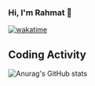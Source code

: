 ### Hi, I'm Rahmat :wave:

[![wakatime](https://wakatime.com/badge/user/73078c8c-258d-4b44-b8aa-ce9188a2c413.svg)](https://wakatime.com/@73078c8c-258d-4b44-b8aa-ce9188a2c413)

## Coding Activity
![Anurag's GitHub stats](https://github-readme-stats.vercel.app/api?username=moez-rd&show_icons=true&theme=radical)
